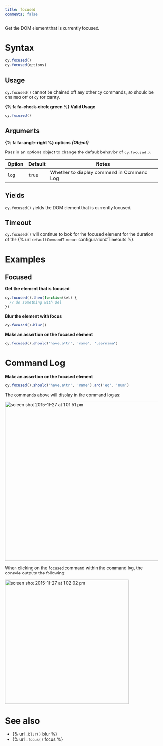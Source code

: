 ```yaml
---
title: focused
comments: false
---
```


Get the DOM element that is currently focused.

# Syntax

```javascript
cy.focused()
cy.focused(options)
```

## Usage

`cy.focused()` cannot be chained off any other cy commands, so should be chained off of `cy` for clarity.

**{% fa fa-check-circle green %} Valid Usage**

```javascript
cy.focused()   
```

## Arguments

**{% fa fa-angle-right %} options**  ***(Object)***

Pass in an options object to change the default behavior of `cy.focused()`.

Option | Default | Notes
--- | --- | ---
`log` | `true` | Whether to display command in Command Log

## Yields

`cy.focused()` yields the DOM element that is currently focused.

## Timeout

`cy.focused()` will continue to look for the focused element for the duration of the {% url `defaultCommandTimeout` configuration#Timeouts %}.

# Examples

## Focused

**Get the element that is focused**

```javascript
cy.focused().then(function($el) {
  // do something with $el
})
```

**Blur the element with focus**

```javascript
cy.focused().blur()
```

**Make an assertion on the focused element**

```javascript
cy.focused().should('have.attr', 'name', 'username')
```

# Command Log

**Make an assertion on the focused element**

```javascript
cy.focused().should('have.attr', 'name').and('eq', 'num')
```

The commands above will display in the command log as:

<img width="523" alt="screen shot 2015-11-27 at 1 01 51 pm" src="https://cloud.githubusercontent.com/assets/1271364/11446780/f71fb350-9509-11e5-963a-a6940fbc63b6.png">

When clicking on the `focused` command within the command log, the console outputs the following:

<img width="407" alt="screen shot 2015-11-27 at 1 02 02 pm" src="https://cloud.githubusercontent.com/assets/1271364/11446771/d104a6d0-9509-11e5-9464-2e397cb1eb24.png">

# See also

- {% url `.blur()` blur %}
- {% url `.focus()` focus %}
